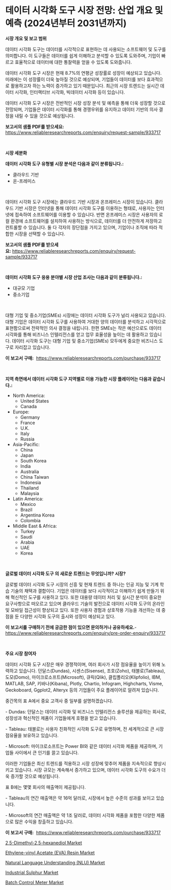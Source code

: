<p><h1>데이터 시각화 도구 시장 전망: 산업 개요 및 예측 (2024년부터 2031년까지)</h1></p><p><strong>시장 개요 및 보고 범위</strong></p>
<p><p>데이터 시각화 도구는 데이터를 시각적으로 표현하는 데 사용되는 소프트웨어 및 도구를 의미합니다. 이 도구들은 데이터를 쉽게 이해하고 분석할 수 있도록 도와주며, 기업이 빠르고 효율적으로 데이터에 대한 통찰력을 얻을 수 있도록 도와줍니다.</p><p>데이터 시각화 도구 시장은 현재 8.7%의 연평균 성장률로 성장이 예상되고 있습니다. 미래에는 이 성장률이 더욱 높아질 것으로 예상되며, 기업들이 데이터를 보다 효과적으로 활용하고자 하는 노력이 증가하고 있기 때문입니다. 최근의 시장 트렌드는 실시간 데이터 시각화, 인터랙티브 시각화, 빅데이터 시각화 등이 있습니다.</p><p>데이터 시각화 도구 시장은 전반적인 시장 성장 분석 및 예측을 통해 더욱 성장할 것으로 전망되며, 기업들은 데이터 시각화를 통해 경쟁우위를 유지하고 데이터 기반의 의사 결정을 내릴 수 있을 것으로 예상됩니다.</p></p>
<p><strong>보고서의 샘플 PDF를 받으세요:</strong> <a href="https://www.reliableresearchreports.com/enquiry/request-sample/933717">https://www.reliableresearchreports.com/enquiry/request-sample/933717</a></p>
<p>&nbsp;</p>
<p><strong>시장 세분화</strong></p>
<p><strong>데이터 시각화 도구 유형별 시장 분석은 다음과 같이 분류됩니다.:</strong></p>
<p><ul><li>클라우드 기반</li><li>온-프레미스</li></ul></p>
<p>&nbsp;</p>
<p><p>데이터 시각화 도구 시장에는 클라우드 기반 시장과 온프레미스 시장이 있습니다. 클라우드 기반 시장은 인터넷을 통해 데이터 시각화 도구를 이용하는 형태로, 사용자는 인터넷에 접속하여 소프트웨어를 이용할 수 있습니다. 반면 온프레미스 시장은 사용자의 로컬 환경에 소프트웨어를 설치하여 사용하는 방식으로, 데이터를 더 안전하게 저장하고 컨트롤할 수 있습니다. 둘 다 각자의 장단점을 가지고 있으며, 기업이나 조직에 따라 적합한 시장을 선택할 수 있습니다.</p></p>
<p><strong>보고서의 샘플 PDF를 받으세요:</strong>&nbsp;<a href="https://www.reliableresearchreports.com/enquiry/request-sample/933717">https://www.reliableresearchreports.com/enquiry/request-sample/933717</a></p>
<p>&nbsp;</p>
<p><strong> 데이터 시각화 도구 응용 분야별 시장 산업 조사는 다음과 같이 분류됩니다.:</strong></p>
<p><ul><li>대규모 기업</li><li>중소기업</li></ul></p>
<p>&nbsp;</p>
<p><p>대형 기업 및 중소기업(SMEs) 시장에는 데이터 시각화 도구가 널리 사용되고 있습니다. 대형 기업은 데이터 시각화 도구를 사용하여 거대한 양의 데이터를 분석하고 시각적으로 표현함으로써 전략적인 의사 결정을 내립니다. 한편 SMEs는 작은 예산으로도 데이터 시각화를 통해 비즈니스 인텔리전스를 얻고 업무 효율성을 높이는 데 활용하고 있습니다. 데이터 시각화 도구는 대형 기업 및 중소기업(SMEs) 모두에게 중요한 비즈니스 도구로 자리잡고 있습니다.</p></p>
<p><strong>이 보고서 구매:</strong>&nbsp; <a href="https://www.reliableresearchreports.com/purchase/933717">https://www.reliableresearchreports.com/purchase/933717</a></p>
<p>&nbsp;</p>
<p><strong>지역 측면에서 데이터 시각화 도구 지역별로 이용 가능한 시장 플레이어는 다음과 같습니다.:</strong></p>
<p><ul>
    <li>
        North America:
        <ul>
            <li>United States</li>
            <li>Canada</li>
        </ul>
    </li>
    <li>
        Europe:
        <ul>
            <li>Germany</li>
            <li>France</li>
            <li>U.K.</li>
            <li>Italy</li>
            <li>Russia</li>
        </ul>
    </li>
    <li>
        Asia-Pacific:
        <ul>
            <li>China</li>
            <li>Japan</li>
            <li>South Korea</li>
            <li>India</li>
            <li>Australia</li>
            <li>China Taiwan</li>
            <li>Indonesia</li>
            <li>Thailand</li>
            <li>Malaysia</li>
        </ul>
    </li>
    <li>
        Latin America:
        <ul>
            <li>Mexico</li>
            <li>Brazil</li>
            <li>Argentina Korea</li>
            <li>Colombia</li>
        </ul>
    </li>
    <li>
        Middle East & Africa:
        <ul>
            <li>Turkey</li>
            <li>Saudi</li>
            <li>Arabia</li>
            <li>UAE</li>
            <li>Korea</li>
        </ul>
    </li>
    </ul></p>
<p>&nbsp;</p>
<p><strong>글로벌 데이터 시각화 도구 의 새로운 트렌드는 무엇입니까? 시장?</strong></p>
<p><p>글로벌 데이터 시각화 도구 시장의 신흥 및 현재 트렌드 중 하나는 인공 지능 및 기계 학습 기술의 채택과 결합이다. 기업은 데이터를 보다 시각적이고 이해하기 쉽게 만들기 위해 혁신적인 도구를 사용하고 있다. 또한 대용량 데이터 처리 및 실시간 분석이 중요한 요구사항으로 떠오르고 있으며 클라우드 기술의 발전으로 데이터 시각화 도구의 온라인 및 모바일 접근성이 향상되고 있다. 또한 사용자 경험과 상호작용 기능을 개선하는 데 중점을 둔 다양한 시각화 도구의 출시와 성장이 예상되고 있다.</p></p>
<p><strong>이 보고서를 구매하기 전에 궁금한 점이 있으면 문의하거나 공유하세요.</strong>- <a href="https://www.reliableresearchreports.com/enquiry/pre-order-enquiry/933717">https://www.reliableresearchreports.com/enquiry/pre-order-enquiry/933717</a></p>
<p>&nbsp;</p>
<p><strong>주요 시장 참여자</strong></p>
<p><p>데이터 시각화 도구 시장은 매우 경쟁적이며, 여러 회사가 시장 점유율을 높이기 위해 노력하고 있습니다. 던달스(Dundas), 시센스(Sisense), 조호(Zoho), 태블로(Tableau), 도모(Domo), 마이크로소프트(Microsoft), 큐릭(Qlik), 클립폴리오(Klipfolio), IBM, MATLAB, SAP, 키바나(Kibana), Plotly, Chartio, Infogram, Highcharts, Visme, Geckoboard, Ggplot2, Alteryx 등의 기업들이 주요 플레이어로 알려져 있습니다.</p><p>중간목의 표 A에서 중요 고객사 중 일부를 설명하겠습니다.</p><p>- Dundas: 던달스는 데이터 시각화 및 비즈니스 인텔리전스 솔루션을 제공하는 회사로, 성장성과 혁신적인 제품이 기업들에게 호평을 받고 있습니다.</p><p>- Tableau: 태블로는 사용자 친화적인 시각화 도구로 유명하며, 전 세계적으로 큰 시장 점유율을 보유하고 있습니다.</p><p>- Microsoft: 마이크로소프트는 Power BI와 같은 데이터 시각화 제품을 제공하며, 기업들 사이에서 큰 인기를 끌고 있습니다.</p><p>이러한 기업들은 최신 트렌드를 적용하고 시장 성장에 맞추어 제품을 지속적으로 향상시키고 있습니다. 시장 규모는 계속해서 증가하고 있으며, 데이터 시각화 도구의 수요가 더욱 증가할 것으로 예상됩니다.</p><p>표 B에는 몇몇 회사의 매출액이 제공됩니다.</p><p>- Tableau의 연간 매출액은 약 16억 달러로, 시장에서 높은 수준의 성과를 보이고 있습니다.</p><p>- Microsoft의 연간 매출액은 약 1조 달러로, 데이터 시각화 제품을 포함한 다양한 제품으로 많은 수익을 창출하고 있습니다.</p></p>
<p><strong>이 보고서 구매:</strong>&nbsp;&nbsp;<a href="https://www.reliableresearchreports.com/purchase/933717">https://www.reliableresearchreports.com/purchase/933717</a></p>
<p><p><a href="https://issuu.com/reportprime-2/docs/25-dimethyl-25-hexanediol-market-size-2030.pptx">2,5-Dimethyl-2,5-hexanediol Market</a></p><p><a href="https://issuu.com/reportprime-2/docs/ethylene-vinyl-acetate-eva-resin-market-size-2030.">Ethylene-vinyl Acetate (EVA) Resin Market</a></p><p><a href="https://github.com/joannesouthgate/Market-Research-Report-List-2/blob/main/natural-language-understanding-nlu-market.md">Natural Language Understanding (NLU) Market</a></p><p><a href="https://view.publitas.com/reportprime-1/global-industrial-sulphur-market-size-and-market-trends-insights-and-projections-from-2024-to-2031/">Industrial Sulphur Market</a></p><p><a href="https://frill-swim-3cd.notion.site/Batch-Control-Meter-Market-Insights-Market-Players-and-Forecast-Till-2031-6911bc7dfe954e6daf028d643ec1030f">Batch Control Meter Market</a></p></p>

